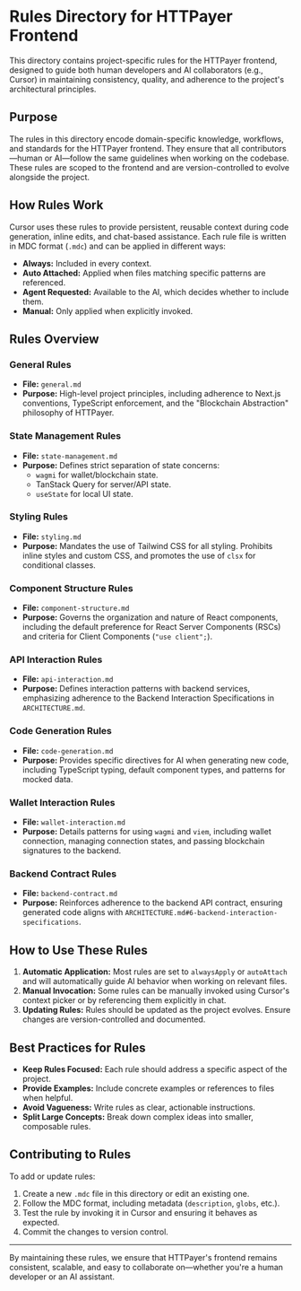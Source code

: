 # Rules Directory for HTTPayer Frontend

This directory contains project-specific rules for the HTTPayer frontend,
designed to guide both human developers and AI collaborators (e.g., Cursor) in
maintaining consistency, quality, and adherence to the project's architectural
principles.

## Purpose

The rules in this directory encode domain-specific knowledge, workflows, and
standards for the HTTPayer frontend. They ensure that all contributors—human or
AI—follow the same guidelines when working on the codebase. These rules are
scoped to the frontend and are version-controlled to evolve alongside the
project.

## How Rules Work

Cursor uses these rules to provide persistent, reusable context during code
generation, inline edits, and chat-based assistance. Each rule file is written
in MDC format (`.mdc`) and can be applied in different ways:

- **Always:** Included in every context.
- **Auto Attached:** Applied when files matching specific patterns are
  referenced.
- **Agent Requested:** Available to the AI, which decides whether to include
  them.
- **Manual:** Only applied when explicitly invoked.

## Rules Overview

### General Rules

- **File:** `general.md`
- **Purpose:** High-level project principles, including adherence to Next.js
  conventions, TypeScript enforcement, and the "Blockchain Abstraction"
  philosophy of HTTPayer.

### State Management Rules

- **File:** `state-management.md`
- **Purpose:** Defines strict separation of state concerns:
  - `wagmi` for wallet/blockchain state.
  - TanStack Query for server/API state.
  - `useState` for local UI state.

### Styling Rules

- **File:** `styling.md`
- **Purpose:** Mandates the use of Tailwind CSS for all styling. Prohibits
  inline styles and custom CSS, and promotes the use of `clsx` for conditional
  classes.

### Component Structure Rules

- **File:** `component-structure.md`
- **Purpose:** Governs the organization and nature of React components,
  including the default preference for React Server Components (RSCs) and
  criteria for Client Components (`"use client";`).

### API Interaction Rules

- **File:** `api-interaction.md`
- **Purpose:** Defines interaction patterns with backend services, emphasizing
  adherence to the Backend Interaction Specifications in `ARCHITECTURE.md`.

### Code Generation Rules

- **File:** `code-generation.md`
- **Purpose:** Provides specific directives for AI when generating new code,
  including TypeScript typing, default component types, and patterns for mocked
  data.

### Wallet Interaction Rules

- **File:** `wallet-interaction.md`
- **Purpose:** Details patterns for using `wagmi` and `viem`, including wallet
  connection, managing connection states, and passing blockchain signatures to
  the backend.

### Backend Contract Rules

- **File:** `backend-contract.md`
- **Purpose:** Reinforces adherence to the backend API contract, ensuring
  generated code aligns with
  `ARCHITECTURE.md#6-backend-interaction-specifications`.

## How to Use These Rules

1. **Automatic Application:** Most rules are set to `alwaysApply` or
   `autoAttach` and will automatically guide AI behavior when working on
   relevant files.
2. **Manual Invocation:** Some rules can be manually invoked using Cursor's
   context picker or by referencing them explicitly in chat.
3. **Updating Rules:** Rules should be updated as the project evolves. Ensure
   changes are version-controlled and documented.

## Best Practices for Rules

- **Keep Rules Focused:** Each rule should address a specific aspect of the
  project.
- **Provide Examples:** Include concrete examples or references to files when
  helpful.
- **Avoid Vagueness:** Write rules as clear, actionable instructions.
- **Split Large Concepts:** Break down complex ideas into smaller, composable
  rules.

## Contributing to Rules

To add or update rules:

1. Create a new `.mdc` file in this directory or edit an existing one.
2. Follow the MDC format, including metadata (`description`, `globs`, etc.).
3. Test the rule by invoking it in Cursor and ensuring it behaves as expected.
4. Commit the changes to version control.

---

By maintaining these rules, we ensure that HTTPayer's frontend remains
consistent, scalable, and easy to collaborate on—whether you're a human
developer or an AI assistant.
